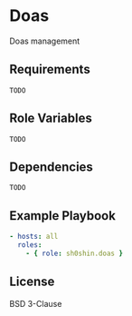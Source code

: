 # Doas
Doas management

## Requirements
`TODO`

## Role Variables
`TODO`

## Dependencies
`TODO`


## Example Playbook
```yaml
- hosts: all
  roles:
    - { role: sh0shin.doas }
```

## License
BSD 3-Clause
